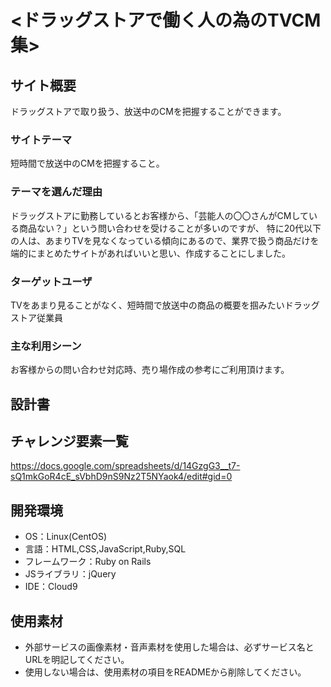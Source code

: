 # <ドラッグストアで働く人の為のTVCM集>

## サイト概要
ドラッグストアで取り扱う、放送中のCMを把握することができます。

### サイトテーマ
短時間で放送中のCMを把握すること。

### テーマを選んだ理由
ドラッグストアに勤務しているとお客様から、「芸能人の〇〇さんがCMしている商品ない？」という問い合わせを受けることが多いのですが、
特に20代以下の人は、あまりTVを見なくなっている傾向にあるので、業界で扱う商品だけを端的にまとめたサイトがあればいいと思い、作成することにしました。	

### ターゲットユーザ
TVをあまり見ることがなく、短時間で放送中の商品の概要を掴みたいドラッグストア従業員			
				
### 主な利用シーン
お客様からの問い合わせ対応時、売り場作成の参考にご利用頂けます。

## 設計書


## チャレンジ要素一覧
https://docs.google.com/spreadsheets/d/14GzgG3__t7-sQ1mkGoR4cE_sVbhD9nS9Nz2T5NYaok4/edit#gid=0

## 開発環境
- OS：Linux(CentOS)
- 言語：HTML,CSS,JavaScript,Ruby,SQL
- フレームワーク：Ruby on Rails
- JSライブラリ：jQuery
- IDE：Cloud9

## 使用素材
- 外部サービスの画像素材・音声素材を使用した場合は、必ずサービス名とURLを明記してください。
- 使用しない場合は、使用素材の項目をREADMEから削除してください。

